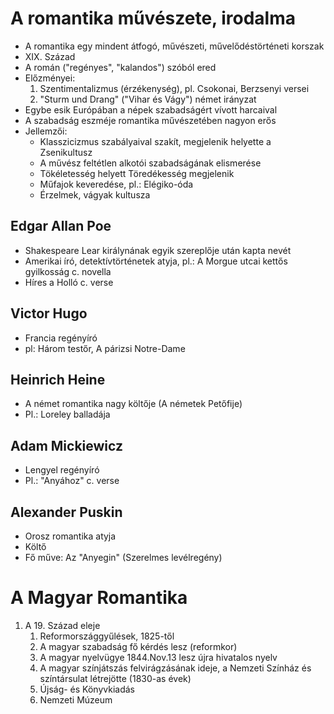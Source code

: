 # A romantika művészete, irodalma  
- A romantika egy mindent átfogó, művészeti, művelődéstörténeti korszak  
- XIX. Század  
- A román ("regényes", "kalandos") szóból ered  
- Előzményei:  
	1. Szentimentalizmus (érzékenység), pl. Csokonai, Berzsenyi versei  
	2. "Sturm und Drang" ("Vihar és Vágy") német irányzat  
- Egybe esik Európában a népek szabadságért vívott harcaival  
- A szabadság eszméje romantika művészetében nagyon erős  
- Jellemzői:  
	- Klasszicizmus szabályaival szakít, megjelenik helyette a Zsenikultusz  
	- A művész feltétlen alkotói szabadságának elismerése  
	- Tökéletesség helyett Töredékesség megjelenik  
	- Műfajok keveredése, pl.: Elégiko-óda  
	- Érzelmek, vágyak kultusza  
## Edgar Allan Poe  
- Shakespeare Lear királynának egyik szereplője után kapta nevét  
- Amerikai író, detektívtörténetek atyja, pl.:  A Morgue utcai kettős gyilkosság c. novella  
- Híres a Holló c. verse  
## Victor Hugo  
- Francia regényíró  
- pl: Három testőr, A párizsi Notre-Dame  
## Heinrich Heine  
- A német romantika nagy költője (A németek Petőfije)  
- Pl.: Loreley balladája  
## Adam Mickiewicz  
- Lengyel regényíró  
- Pl.: "Anyához" c. verse  
## Alexander Puskin  
- Orosz romantika atyja  
- Költő  
- Fő műve: Az "Anyegin" (Szerelmes levélregény)  
# A Magyar Romantika  
1. A 19. Század eleje  
	1. Reformországgyűlések, 1825-től  
	2. A magyar szabadság fő kérdés lesz (reformkor)  
	3. A magyar nyelvügye 1844.Nov.13 lesz újra hivatalos nyelv  
	4. A magyar színjátszás felvirágzásának ideje, a Nemzeti Színház és színtársulat létrejötte (1830-as évek)  
	5. Újság- és Könyvkiadás  
	6. Nemzeti Múzeum  
